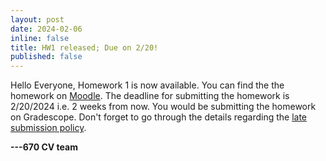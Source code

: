 ```yaml
---
layout: post
date: 2024-02-06
inline: false
title: HW1 released; Due on 2/20!
published: false
---
```


Hello Everyone,
Homework 1 is now available. You can find the the homework on [Moodle](). The deadline for submitting the homework is 2/20/2024 i.e. 2 weeks from now. You would be submitting the homework on Gradescope. Don't forget to go through the details regarding the [late submission policy](https://cvl-umass.github.io/compsci670-spring-2024/logistics/#homework-assignments).

**---670 CV team**

